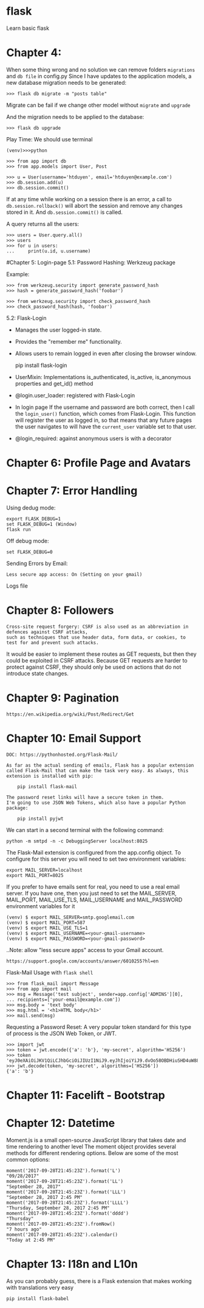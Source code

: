# flask
Learn basic flask

# Chapter 4:
When some thing wrong and no solution we can remove folders ``migrations`` and ``db file`` in config.py
    Since I have updates to the application models, a new database migration needs to be generated:
    
    >>> flask db migrate -m "posts table"
Migrate can be fail if we change other model without ``migrate`` and ``upgrade``

And the migration needs to be applied to the database:
    
    >>> flask db upgrade

Play Time: We should use terminal

    (venv)>>>python    

    >>> from app import db
    >>> from app.models import User, Post

    >>> u = User(username='htduyen', email='htduyen@example.com')
    >>> db.session.add(u)
    >>> db.session.commit()

If at any time while working on a session there is an error, a call to ``db.session.rollback()`` will abort the session and remove any changes stored in it. 
And ``db.session.commit()`` is called.

A query returns all the users:

    >>> users = User.query.all()
    >>> users
    >>> for u in users:
    ...     print(u.id, u.username)


#Chapter 5: Login-page
5.1: Password Hashing:   Werkzeug package

Example: 

    >>> from werkzeug.security import generate_password_hash
    >>> hash = generate_password_hash('foobar')

    >>> from werkzeug.security import check_password_hash
    >>> check_password_hash(hash, 'foobar')

5.2: Flask-Login

* Manages the user logged-in state.
* Provides the "remember me" functionality.
* Allows users to remain logged in even after closing the browser window.


    pip install flask-login

* UserMixin: Implementations is_authenticated, is_active, is_anonymous properties and get_id() method 


* @login.user_loader: registered with Flask-Login

* In login page If the username and password are both correct, then I call the ``login_user()`` function, which comes from Flask-Login. This function will register the user as logged in, so that means that any future pages the user navigates to will have the ``current_user`` variable set to that user.

* @login_required: against anonymous users is with a decorator

# Chapter 6: Profile Page and Avatars

# Chapter 7: Error Handling

Using dedug mode:

    export FLASK_DEBUG=1
    set FLASK_DEBUG=1 (Window)
    flask run

Off debug mode:

    set FLASK_DEBUG=0

Sending Errors by Email:

    Less secure app access: On (Setting on your gmail)

Logs file

# Chapter 8: Followers

    Cross-site request forgery: CSRF is also used as an abbreviation in defences against CSRF attacks, 
    such as techniques that use header data, form data, or cookies, to test for and prevent such attacks.

 It would be easier to implement these routes as GET requests, 
 but then they could be exploited in CSRF attacks. 
 Because GET requests are harder to protect against CSRF, 
 they should only be used on actions that do not introduce state changes.

# Chapter 9: Pagination
    
    https://en.wikipedia.org/wiki/Post/Redirect/Get

# Chapter 10: Email Support
    
    DOC: https://pythonhosted.org/Flask-Mail/

    As far as the actual sending of emails, Flask has a popular extension called Flask-Mail that can make the task very easy. As always, this extension is installed with pip:
        
        pip install flask-mail
    
    The password reset links will have a secure token in them.
    I'm going to use JSON Web Tokens, which also have a popular Python package:
            
        pip install pyjwt

We can start in a second terminal with the following command:
    
    python -m smtpd -n -c DebuggingServer localhost:8025

The Flask-Mail extension is configured from the app.config object.
To configure for this server you will need to set two environment variables:
        
    export MAIL_SERVER=localhost
    export MAIL_PORT=8025

If you prefer to have emails sent for real, you need to use a real email server. If you have one, then you just need to set the MAIL_SERVER, MAIL_PORT, MAIL_USE_TLS, MAIL_USERNAME and MAIL_PASSWORD environment variables for it
    
    (venv) $ export MAIL_SERVER=smtp.googlemail.com
    (venv) $ export MAIL_PORT=587
    (venv) $ export MAIL_USE_TLS=1
    (venv) $ export MAIL_USERNAME=<your-gmail-username>
    (venv) $ export MAIL_PASSWORD=<your-gmail-password>


..Note: allow "less secure apps" access to your Gmail account. 
    
    https://support.google.com/accounts/answer/6010255?hl=en
    
Flask-Mail Usage with ``flask shell``
    
    >>> from flask_mail import Message
    >>> from app import mail
    >>> msg = Message('test subject', sender=app.config['ADMINS'][0],
    ... recipients=['your-email@example.com'])
    >>> msg.body = 'text body'
    >>> msg.html = '<h1>HTML body</h1>'
    >>> mail.send(msg)

Requesting a Password Reset: A very popular token standard for this type of process is the JSON Web Token, or JWT.
    
    >>> import jwt
    >>> token = jwt.encode({'a': 'b'}, 'my-secret', algorithm='HS256')
    >>> token
    'eyJ0eXAiOiJKV1QiLCJhbGciOiJIUzI1NiJ9.eyJhIjoiYiJ9.dvOo58OBDHiuSHD4uW88nfJikhYAXc_sfUHq1mDi4G0'
    >>> jwt.decode(token, 'my-secret', algorithms=['HS256'])
    {'a': 'b'}

# Chapter 11: Facelift - Bootstrap


# Chapter 12: Datetime

Moment.js is a small open-source JavaScript library that takes date and time rendering to another level
The moment object provides several methods for different rendering options. Below are some of the most common options:
    
    moment('2017-09-28T21:45:23Z').format('L')
    "09/28/2017"
    moment('2017-09-28T21:45:23Z').format('LL')
    "September 28, 2017"
    moment('2017-09-28T21:45:23Z').format('LLL')
    "September 28, 2017 2:45 PM"
    moment('2017-09-28T21:45:23Z').format('LLLL')
    "Thursday, September 28, 2017 2:45 PM"
    moment('2017-09-28T21:45:23Z').format('dddd')
    "Thursday"
    moment('2017-09-28T21:45:23Z').fromNow()
    "7 hours ago"
    moment('2017-09-28T21:45:23Z').calendar()
    "Today at 2:45 PM"

# Chapter 13:  I18n and L10n

As you can probably guess, there is a Flask extension that makes working with translations very easy
    
    pip install flask-babel


